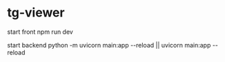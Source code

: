 # tg-viewer 

start front 
npm run dev

start backend
python -m uvicorn main:app --reload 
||
uvicorn main:app --reload